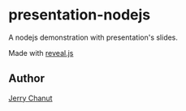 presentation-nodejs
========

A nodejs demonstration with presentation's slides.

Made with [reveal.js](https://github.com/hakimel/reveal.js/)

Author
------

[Jerry Chanut](mailto:jerry.chanut@soprasteria.com) 